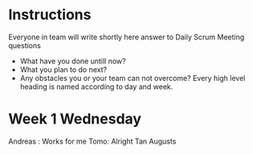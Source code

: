 # Instructions
Everyone in team will write shortly here answer to Daily Scrum Meeting questions
* What have you done untill now?
* What you plan to do next?
* Any obstacles you or your team can not overcome?
Every high level heading is named according to day and week. 

# Week 1 Wednesday
Andreas : Works for me
Tomo: Alright
Tan
Augusts
